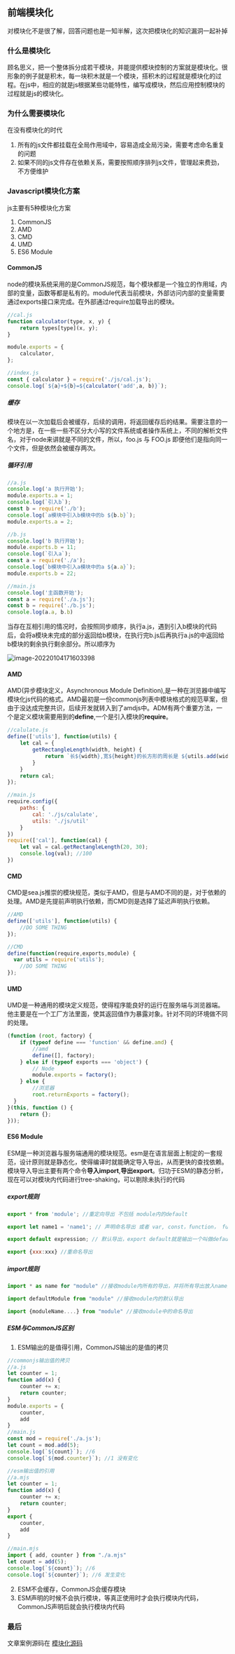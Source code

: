 ## 前端模块化

对模块化不是很了解，回答问题也是一知半解，这次把模块化的知识漏洞一起补掉

### 什么是模块化

顾名思义，把一个整体拆分成若干模块，并能提供模块控制的方案就是模块化。很形象的例子就是积木，每一块积木就是一个模块，搭积木的过程就是模块化的过程。在js中，相应的就是js根据某些功能特性，编写成模块，然后应用控制模块的过程就是js的模块化。

### 为什么需要模块化

在没有模块化的时代

1. 所有的js文件都挂载在全局作用域中，容易造成全局污染，需要考虑命名重复的问题
2. 如果不同的js文件存在依赖关系，需要按照顺序排列js文件，管理起来费劲，不方便维护

### Javascript模块化方案

js主要有5种模块化方案

1. CommonJS
1. AMD
1. CMD
1. UMD
1. ES6 Module

#### CommonJS

node的模块系统采用的是CommonJS规范，每个模块都是一个独立的作用域，内部的变量，函数等都是私有的。module代表当前模块，外部访问内部的变量需要通过exports接口来完成。在外部通过require加载导出的模块。

```javascript
//cal.js
function calculator(type, x, y) {
    return types[type](x, y);
}

module.exports = {
    calculator,
};

//index.js
const { calculator } = require('./js/cal.js');
console.log(`${a}+${b}=${calculator('add',a, b)}`);
```

##### 缓存

模块在以一次加载后会被缓存，后续的调用，将返回缓存后的结果。需要注意的一个地方是，在一些一些不区分大小写的文件系统或者操作系统上，不同的解析文件名，对于node来讲就是不同的文件，所以，foo.js 与 FOO.js 即便他们是指向同一个文件，但是依然会被缓存两次。

##### 循环引用

```javascript
//a.js
console.log('a 执行开始');
module.exports.a = 1;
console.log(`引入b`);
const b = require('./b');
console.log(`a模块中引入b模块中的b ${b.b}`);
module.exports.a = 2;

//b.js
console.log('b 执行开始');
module.exports.b = 11;
console.log(`引入a`);
const a = require('./a');
console.log(`b模块中引入a模块中的a ${a.a}`);
module.exports.b = 22;

//main.js
console.log('主函数开始');
const a = require('./a.js');
const b = require('./b.js');
console.log(a.a, b.b)
```

当存在互相引用的情况时，会按照同步顺序，执行a.js，遇到引入b模块的代码后，会将a模块未完成的部分返回给b模块，在执行完b.js后再执行a.js的中返回给b模块的剩余执行剩余部分。所以顺序为

![image-20220104171603398](https://s2.loli.net/2022/01/04/BYtksTIJi1DUlFw.png)

#### AMD

AMD(异步模块定义，Asynchronous Module Definition),是一种在浏览器中编写模块化js代码的格式。AMD最初是一份commonjs列表中模块格式的规范草案，但由于没达成完整共识，后续开发就转入到了amdjs中。ADM有两个重要方法，一个是定义模块需要用到的**define**,一个是引入模块的**require**。

```javascript
//calulate.js
define(['utils'], function(utils) {
    let cal = {
        getRectangleLength(width, height) {
            return `长${width},宽${height}的长方形的周长是 ${utils.add(width, height) * 2}`;
        }
    }
    return cal;
});

//main.js
require.config({
    paths: {
        cal: './js/calulate',
        utils: './js/util'
    }
})
require(['cal'], function(cal) {
    let val = cal.getRectangleLength(20, 30);
    console.log(val); //100
})
```



#### CMD

CMD是sea.js推崇的模块规范，类似于AMD，但是与AMD不同的是，对于依赖的处理。AMD是先提前声明执行依赖，而CMD则是选择了延迟声明执行依赖。

```javascript
//AMD
define(['utils'], function(utils) {
	//DO SOME THING
});

//CMD
define(function(require,exports,module) {
  var utils = require('utils');
	//DO SOME THING
});
```

#### UMD

UMD是一种通用的模块定义规范，使得程序能良好的运行在服务端与浏览器端。他主要是在一个工厂方法里面，使其返回值作为暴露对象。针对不同的环境做不同的处理。

```javascript
(function (root, factory) {
    if (typeof define === 'function' && define.amd) {
      	//amd
        define([], factory);
    } else if (typeof exports === 'object') {
        // Node
        module.exports = factory();
    } else {
        //浏览器
        root.returnExports = factory();
  }
}(this, function () {
    return {};
}));
```

#### ES6 Module

ESM是一种浏览器与服务端通用的模块规范。esm是在语言层面上制定的一套规范，设计原则就是静态化，使得编译时就能确定导入导出，从而更快的查找依赖。模块导入导出主要有两个命令**导入import**,**导出export**。归功于ESM的静态分析，现在可以对模块内代码进行tree-shaking，可以剔除未执行的代码

##### export规则

```javascript
export * from 'module'; //重定向导出 不包括 module内的default

export let name1 = 'name1'; // 声明命名导出 或者 var, const，function， function*, class

export default expression; // 默认导出，export default就是输出一个叫做default的变量或方法，然后系统允许你为它取任意名字

export {xxx:xxx} //重命名导出

```

##### import规则

```javascript
import * as name for "module" //接收module内所有的导出，并将所有导出放入name对象

import defaultModule from "module" //接收module内的默认导出

import {moduleName....} from "module" //接收module中的命名导出
```

##### ESM与CommonJS区别

1.  ESM输出的是值得引用，CommonJS输出的是值的拷贝

   ```javascript
   //commonjs输出值的拷贝
   //a.js
   let counter = 1;
   function add(x) {
       counter += x;
       return counter;
   }
   module.exports = {
       counter,
       add
   }
   //main.js
   const mod = require('./a.js');
   let count = mod.add(5);
   console.log(`${count}`); //6
   console.log(`${mod.counter}`); //1 没有变化

   //esm输出值的引用
   //a.mjs
   let counter = 1;
   function add(x) {
       counter += x;
       return counter;
   }
   export {
       counter,
       add
   }

   //main.mjs
   import { add, counter } from "./a.mjs"
   let count = add(5);
   console.log(`${count}`); //6
   console.log(`${counter}`); //6 发生变化
   ```

2. ESM不会缓存，CommonJS会缓存模块
3. ESM声明的时候不会执行模块，等真正使用时才会执行模块内代码，CommonJS声明后就会执行模块内代码

### 最后
文章案例源码在 [模块化源码](./模块化)


